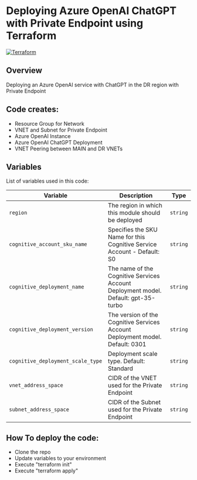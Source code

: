 # Deploying Azure OpenAI ChatGPT with Private Endpoint using Terraform
[![Terraform](https://img.shields.io/badge/terraform-v1.5+-blue.svg)](https://www.terraform.io/downloads.html)

## Overview

Deploying an Azure OpenAI service with ChatGPT in the DR region with Private Endpoint

## Code creates:

- Resource Group for Network
- VNET and Subnet for Private Endpoint
- Azure OpenAI Instance
- Azure OpenAI ChatGPT Deployment
- VNET Peering between MAIN and DR VNETs

## Variables

List of variables used in this code:

Variable | Description | Type
--- | --- | ---
`region` | The region in which this module should be deployed | `string`
`cognitive_account_sku_name` | Specifies the SKU Name for this Cognitive Service Account - Default: S0 | `string`
`cognitive_deployment_name` | The name of the Cognitive Services Account Deployment model. Default: gpt-35-turbo | `string`
`cognitive_deployment_version` | The version of the Cognitive Services Account Deployment model. Default: 0301 | `string`
`cognitive_deployment_scale_type` | Deployment scale type. Default: Standard | `string`
`vnet_address_space` | CIDR of the VNET used for the Private Endpoint | `string`
`subnet_address_space` | CIDR of the Subnet used for the Private Endpoint | `string`

## How To deploy the code:

- Clone the repo
- Update variables to your environment
- Execute "terraform init"
- Execute "terraform apply"
